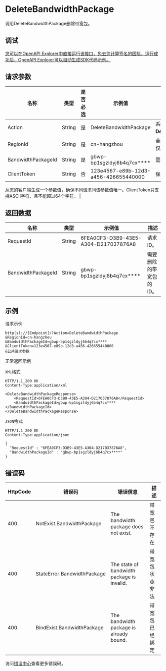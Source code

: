 # DeleteBandwidthPackage

调用DeleteBandwidthPackage删除带宽包。

## 调试

[您可以在OpenAPI Explorer中直接运行该接口，免去您计算签名的困扰。运行成功后，OpenAPI Explorer可以自动生成SDK代码示例。](https://api.aliyun.com/#product=Ga&api=DeleteBandwidthPackage&type=RPC&version=2019-11-20)

## 请求参数

|名称|类型|是否必选|示例值|描述|
|--|--|----|---|--|
|Action|String|是|DeleteBandwidthPackage|系统规定参数。取值：**DeleteBandwidthPackage**。 |
|RegionId|String|是|cn-hangzhou|全球加速实例所在的地域ID，仅取值**cn-hangzhou**。 |
|BandwidthPackageId|String|是|gbwp-bp1sgzldyj6b4q7cx\*\*\*\*|需要删除的带宽包的ID。 |
|ClientToken|String|否|123e4567-e89b-12d3-a456-426655440000|保证请求幂等性。

 从您的客户端生成一个参数值，确保不同请求间该参数值唯一。ClientToken只支持ASCII字符，且不能超过64个字符。 |

## 返回数据

|名称|类型|示例值|描述|
|--|--|---|--|
|RequestId|String|6FEA0CF3-D3B9-43E5-A304-D217037876A8|请求ID。 |
|BandwidthPackageId|String|gbwp-bp1sgzldyj6b4q7cx\*\*\*\*|需要删除的带宽包的ID。 |

## 示例

请求示例

```
http(s)://[Endpoint]/?Action=DeleteBandwidthPackage
&RegionId=cn-hangzhou
&BandwidthPackageId=gbwp-bp1sgzldyj6b4q7cx****
&ClientToken=123e4567-e89b-12d3-a456-426655440000
&公共请求参数
```

正常返回示例

`XML`格式

```
HTTP/1.1 200 OK
Content-Type:application/xml

<DeleteBandwidthPackageResponse>
    <RequestId>6FEA0CF3-D3B9-43E5-A304-D217037876A8</RequestId>
    <BandwidthPackageId>gbwp-bp1sgzldyj6b4q7cx****</BandwidthPackageId>
</DeleteBandwidthPackageResponse>
```

`JSON`格式

```
HTTP/1.1 200 OK
Content-Type:application/json

{
  "RequestId" : "6FEA0CF3-D3B9-43E5-A304-D217037876A8",
  "BandwidthPackageId" : "gbwp-bp1sgzldyj6b4q7cx****"
}
```

## 错误码

|HttpCode|错误码|错误信息|描述|
|--------|---|----|--|
|400|NotExist.BandwidthPackage|The bandwidth package does not exist.|带宽包不存在|
|400|StateError.BandwidthPackage|The state of bandwidth package is invalid.|带宽包状态非法|
|400|BindExist.BandwidthPackage|The bandwidth package is already bound.|带宽包已经绑定|

访问[错误中心](https://error-center.alibabacloud.com/status/product/Ga)查看更多错误码。

